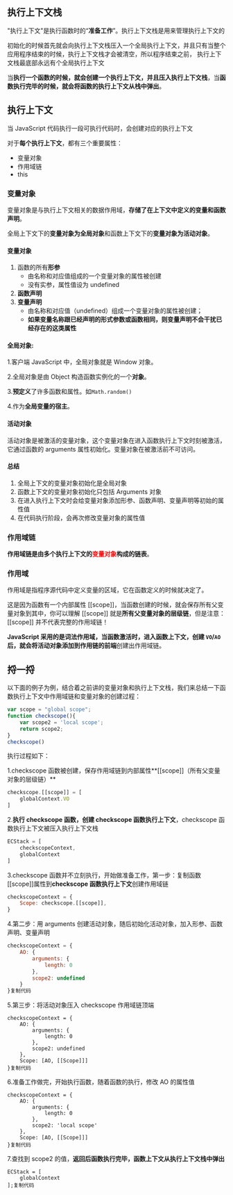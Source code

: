 ## 执行上下文栈

"执行上下文"是执行函数时的“**准备工作**”。执行上下文栈是用来管理执行上下文的

初始化的时候首先就会向执行上下文栈压入一个全局执行上下文，并且只有当整个应用程序结束的时候，执行上下文栈才会被清空，所以程序结束之前， 执行上下文栈最底部永远有个全局执行上下文

当**执行一个函数的时候，就会创建一个执行上下文，并且压入执行上下文栈**，当**函数执行完毕的时候，就会将函数的执行上下文从栈中弹出**。

## 执行上下文

当 JavaScript 代码执行一段可执行代码时，会创建对应的执行上下文

对于**每个执行上下文**，都有三个重要属性：

- 变量对象
- 作用域链
- this

### 变量对象

变量对象是与执行上下文相关的数据作用域，**存储了在上下文中定义的变量和函数声明**。

全局上下文下的**变量对象为全局对象**和函数上下文下的**变量对象为活动对象**。

#### 变量对象

1. 函数的所有**形参**
   - 由名称和对应值组成的一个变量对象的属性被创建
   - 没有实参，属性值设为 undefined
2. **函数声明**
3. **变量声明**
   - 由名称和对应值（undefined）组成一个变量对象的属性被创建；
   - **如果变量名称跟已经声明的形式参数或函数相同，则变量声明不会干扰已经存在的这类属性**

#### 全局对象:

1.客户端 JavaScript 中，全局对象就是 Window 对象。

2.全局对象是由 Object 构造函数实例化的一个**对象**。

3.**预定义**了许多函数和属性。如`Math.random()`

4.作为**全局变量的宿主**。

#### 活动对象

活动对象是被激活的变量对象，这个变量对象在进入函数执行上下文时刻被激活，它通过函数的 arguments 属性初始化。变量对象在被激活前不可访问。

#### 总结

1. 全局上下文的变量对象初始化是全局对象
2. 函数上下文的变量对象初始化只包括 Arguments 对象
3. 在进入执行上下文时会给变量对象添加形参、函数声明、变量声明等初始的属性值
4. 在代码执行阶段，会再次修改变量对象的属性值

### 作用域链

**作用域链是由多个执行上下文的<font color='red'>变量对象</font>构成的链表**。

### 作用域

作用域是指程序源代码中定义变量的区域，它在函数定义的时候就决定了。

这是因为函数有一个内部属性 [[scope]]，当函数创建的时候，就会保存所有父变量对象到其中，你可以理解 [[scope]] 就是**所有父变量对象的层级链**，但是注意：[[scope]] 并不代表完整的作用域链！

 **JavaScript 采用的是词法作用域，当函数激活时，进入函数上下文，**创建 `VO`/`AO` 后，就会将**活动对象添加到作用链的前端**创建出作用域链。

## 捋一捋

以下面的例子为例，结合着之前讲的变量对象和执行上下文栈，我们来总结一下函数执行上下文中作用域链和变量对象的创建过程：

```js
var scope = "global scope";
function checkscope(){
    var scope2 = 'local scope';
    return scope2;
}
checkscope()
```

执行过程如下：

1.checkscope 函数被创建，保存作用域链到内部属性**[[scope]]（所有父变量对象的层级链）**

```js
checkscope.[[scope]] = [
    globalContext.VO
]
```

2.**执行 checkscope 函数，创建 checkscope 函数执行上下文**，checkscope 函数执行上下文被压入执行上下文栈

```js
ECStack = [
    checkscopeContext,
    globalContext
]
```

3.checkscope 函数并不立刻执行，开始做准备工作，第一步：复制函数[[scope]]属性到**checkscope 函数执行上下文**创建作用域链

```js
checkscopeContext = {
    Scope: checkscope.[[scope]],
}
```

4.第二步：用 arguments 创建活动对象，随后初始化活动对象，加入形参、函数声明、变量声明

```js
checkscopeContext = {
    AO: {
        arguments: {
            length: 0
        },
        scope2: undefined
    }
}复制代码
```

5.第三步：将活动对象压入 checkscope 作用域链顶端

```
checkscopeContext = {
    AO: {
        arguments: {
            length: 0
        },
        scope2: undefined
    },
    Scope: [AO, [[Scope]]]
}复制代码
```

6.准备工作做完，开始执行函数，随着函数的执行，修改 AO 的属性值

```
checkscopeContext = {
    AO: {
        arguments: {
            length: 0
        },
        scope2: 'local scope'
    },
    Scope: [AO, [[Scope]]]
}复制代码
```

7.查找到 scope2 的值，**返回后函数执行完毕，函数上下文从执行上下文栈中弹出**

```
ECStack = [
    globalContext
];复制代码
```

